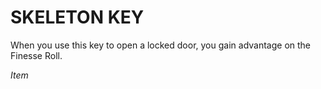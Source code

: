 # SKELETON KEY

When you use this key to open a locked door, you gain advantage on the Finesse Roll.

*Item*
